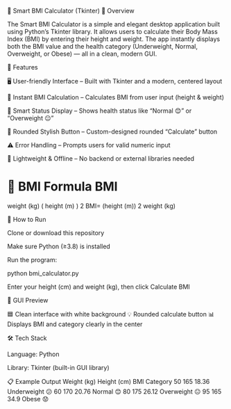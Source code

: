 💪 Smart BMI Calculator (Tkinter)
🧠 Overview

The Smart BMI Calculator is a simple and elegant desktop application built using Python’s Tkinter library.
It allows users to calculate their Body Mass Index (BMI) by entering their height and weight.
The app instantly displays both the BMI value and the health category (Underweight, Normal, Overweight, or Obese) — all in a clean, modern GUI.

🎨 Features

🖥️ User-friendly Interface – Built with Tkinter and a modern, centered layout

📏 Instant BMI Calculation – Calculates BMI from user input (height & weight)

💬 Smart Status Display – Shows health status like “Normal 😊” or “Overweight 😐”

🎨 Rounded Stylish Button – Custom-designed rounded “Calculate” button

⚠️ Error Handling – Prompts users for valid numeric input

🧩 Lightweight & Offline – No backend or external libraries needed

🧮 BMI Formula
BMI
=
weight (kg)
(
height (m)
)
2
BMI=
(height (m))
2
weight (kg)
	​

🚀 How to Run

Clone or download this repository

Make sure Python (≥3.8) is installed

Run the program:

python bmi_calculator.py


Enter your height (cm) and weight (kg), then click Calculate BMI

📸 GUI Preview

🟦 Clean interface with white background
💡 Rounded calculate button
📊 Displays BMI and category clearly in the center

🛠️ Tech Stack

Language: Python

Library: Tkinter (built-in GUI library)

📋 Example Output
Weight (kg)	Height (cm)	BMI	Category
50	165	18.36	Underweight 😕
60	170	20.76	Normal 😊
80	175	26.12	Overweight 😐
95	165	34.9	Obese 😟

